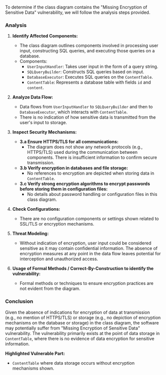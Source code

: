 To determine if the class diagram contains the "Missing Encryption of Sensitive Data" vulnerability, we will follow the analysis steps provided.

### Analysis

1. **Identify Affected Components:**
   - The class diagram outlines components involved in processing user input, constructing SQL queries, and executing those queries on a database.
   - Components:
     - `UserInputHandler`: Takes user input in the form of a query string.
     - `SQLQueryBuilder`: Constructs SQL queries based on input.
     - `DatabaseExecutor`: Executes SQL queries on the `ContentTable`.
     - `ContentTable`: Represents a database table with fields `id` and `content`.

2. **Analyze Data Flow:**
   - Data flows from `UserInputHandler` to `SQLQueryBuilder` and then to `DatabaseExecutor`, which interacts with `ContentTable`.
   - There is no indication of how sensitive data is transmitted from the user's input to storage.

3. **Inspect Security Mechanisms:**
   - **3.a Ensure HTTPS/TLS for all communications:**
     - The diagram does not show any network protocols (e.g., HTTPS/TLS) used during the communication between components. There is insufficient information to confirm secure transmission.
   - **3.b Verify encryption in databases and file storage:**
     - No references to encryption are depicted when storing data in `ContentTable`.
   - **3.c Verify strong encryption algorithms to encrypt passwords before storing them in configuration files:**
     - No details about password handling or configuration files in this class diagram.

4. **Check Configurations:**
   - There are no configuration components or settings shown related to SSL/TLS or encryption mechanisms.

5. **Threat Modeling:**
   - Without indication of encryption, user input could be considered sensitive as it may contain confidential information. The absence of encryption measures at any point in the data flow leaves potential for interception and unauthorized access.

6. **Usage of Formal Methods / Correct-By-Construction to identify the vulnerability:**
   - Formal methods or techniques to ensure encryption practices are not evident from the diagram.

### Conclusion
Given the absence of indications for encryption of data at transmission (e.g., no mention of HTTPS/TLS) or storage (e.g., no depiction of encryption mechanisms on the database or storage) in the class diagram, the software may potentially suffer from "Missing Encryption of Sensitive Data" vulnerability. The vulnerability primarily exists at the point of data storage in `ContentTable`, where there is no evidence of data encryption for sensitive information.

**Highlighted Vulnerable Part:**
- `ContentTable` where data storage occurs without encryption mechanisms shown.